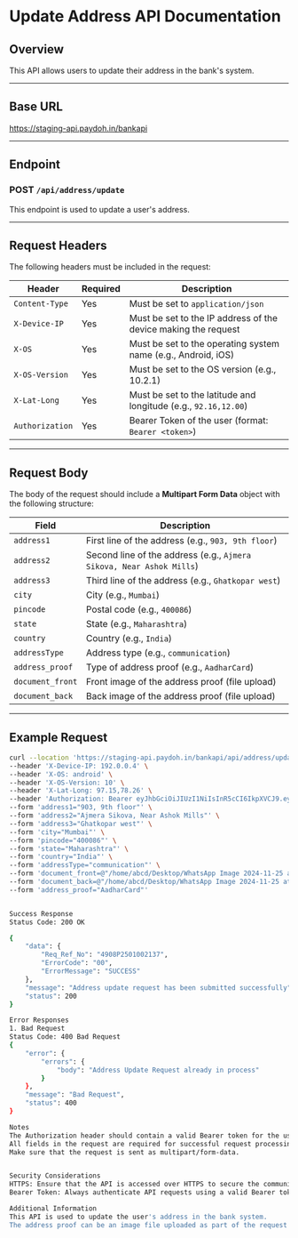 # Update Address API Documentation

## Overview

This API allows users to update their address in the bank's system.

---

## Base URL

https://staging-api.paydoh.in/bankapi


---

## Endpoint

### POST `/api/address/update`

This endpoint is used to update a user's address.

---

## Request Headers

The following headers must be included in the request:

| Header          | Required | Description                                                      |
|-----------------|----------|------------------------------------------------------------------|
| `Content-Type`  | Yes      | Must be set to `application/json`                                |
| `X-Device-IP`   | Yes      | Must be set to the IP address of the device making the request   |
| `X-OS`          | Yes      | Must be set to the operating system name (e.g., Android, iOS)    |
| `X-OS-Version`  | Yes      | Must be set to the OS version (e.g., 10.2.1)                     |
| `X-Lat-Long`    | Yes      | Must be set to the latitude and longitude (e.g., `92.16,12.00`)  |
| `Authorization` | Yes      | Bearer Token of the user (format: `Bearer <token>`)              |

---

## Request Body

The body of the request should include a **Multipart Form Data** object with the following structure:

| Field            | Description                                                         |
|------------------|---------------------------------------------------------------------|
| `address1`       | First line of the address (e.g., `903, 9th floor`)                  |
| `address2`       | Second line of the address (e.g., `Ajmera Sikova, Near Ashok Mills`)|
| `address3`       | Third line of the address (e.g., `Ghatkopar west`)                  |
| `city`           | City (e.g., `Mumbai`)                                               |
| `pincode`        | Postal code (e.g., `400086`)                                        |
| `state`          | State (e.g., `Maharashtra`)                                         |
| `country`        | Country (e.g., `India`)                                             |
| `addressType`    | Address type (e.g., `communication`)                                |
| `address_proof`  | Type of address proof (e.g., `AadharCard`)                          |
| `document_front` | Front image of the address proof (file upload)                      |
| `document_back`  | Back image of the address proof (file upload)                       |

---

## Example Request

```bash
curl --location 'https://staging-api.paydoh.in/bankapi/api/address/update' \
--header 'X-Device-IP: 192.0.0.4' \
--header 'X-OS: android' \
--header 'X-OS-Version: 10' \
--header 'X-Lat-Long: 97.15,78.26' \
--header 'Authorization: Bearer eyJhbGciOiJIUzI1NiIsInR5cCI6IkpXVCJ9.eyJ1c2VyX2lkIjoiOTJiZjdhMWUtYzZkYS00fDNiaVB0P0N-VHIpWC03NjMwa2xiZ29QQCNGJTIjPztEIiwiaXNzIjoicGF5ZG9oLWJhbmsiLCJleHAiOjE3NjQ2NzIxMzV9.fVADFNE5r-unCOV9oMDKPf2VRSTxfag0hOZQ-3sZkjs' \
--form 'address1="903, 9th floor"' \
--form 'address2="Ajmera Sikova, Near Ashok Mills"' \
--form 'address3="Ghatkopar west"' \
--form 'city="Mumbai"' \
--form 'pincode="400086"' \
--form 'state="Maharashtra"' \
--form 'country="India"' \
--form 'addressType="communication"' \
--form 'document_front=@"/home/abcd/Desktop/WhatsApp Image 2024-11-25 at 11.41.35 AM.jpeg"' \
--form 'document_back=@"/home/abcd/Desktop/WhatsApp Image 2024-11-25 at 11.41.35 AM.jpeg"' \
--form 'address_proof="AadharCard"'


Success Response
Status Code: 200 OK

{
    "data": {
        "Req_Ref_No": "4908P2501002137",
        "ErrorCode": "00",
        "ErrorMessage": "SUCCESS"
    },
    "message": "Address update request has been submitted successfully",
    "status": 200
}

Error Responses
1. Bad Request
Status Code: 400 Bad Request
{
    "error": {
        "errors": {
            "body": "Address Update Request already in process"
        }
    },
    "message": "Bad Request",
    "status": 400
}

Notes
The Authorization header should contain a valid Bearer token for the user.
All fields in the request are required for successful request processing.
Make sure that the request is sent as multipart/form-data.


Security Considerations
HTTPS: Ensure that the API is accessed over HTTPS to secure the communication.
Bearer Token: Always authenticate API requests using a valid Bearer token.

Additional Information
This API is used to update the user's address in the bank system.
The address proof can be an image file uploaded as part of the request (front and back images of the document).
